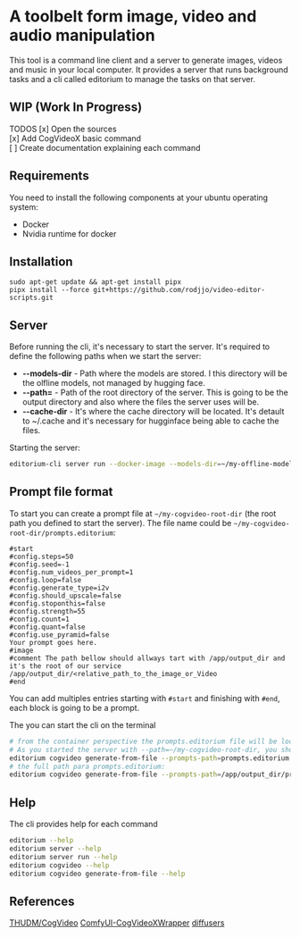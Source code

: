 # A toolbelt form image, video and audio manipulation

This tool is a command line client and a server to generate images, videos and music in your local computer.
It provides a server that runs background tasks and a cli called editorium to manage the tasks on that server.


## WIP (Work In Progress)

TODOS
[x] Open the sources  
[x] Add CogVideoX basic command  
[ ] Create documentation explaining each command  

## Requirements

You need to install the following components at your ubuntu operating system:

* Docker
* Nvidia runtime for docker

## Installation

```
sudo apt-get update && apt-get install pipx
pipx install --force git+https://github.com/rodjjo/video-editor-scripts.git
```

## Server

Before running the cli, it's necessary to start the server.
It's required to define the following paths when we start the server:

* **--models-dir** - Path where the models are stored. I this directory will be the olfline models, not managed by hugging face.
* **--path=** - Path of the root directory of the server. This is going to be the output directory and also where the files the server uses will be.
* **--cache-dir** - It's where the cache directory will be located. It's detault to ~/.cache and it's necessary for hugginface being able to cache the files.

Starting the server:
```bash
editorium-cli server run --docker-image --models-dir=~/my-offline-models --path=~/my-cogvideo-root-dir
```

## Prompt file format

To start you can create a prompt file at `~/my-cogvideo-root-dir` (the root path you defined to start the server).
The file name could be `~/my-cogvideo-root-dir/prompts.editorium`:
```text
#start
#config.steps=50
#config.seed=-1
#config.num_videos_per_prompt=1
#config.loop=false
#config.generate_type=i2v
#config.should_upscale=false
#config.stoponthis=false
#config.strength=55
#config.count=1
#config.quant=false
#config.use_pyramid=false
Your prompt goes here.
#image
#comment The path bellow should allways tart with /app/output_dir and it's the root of our service 
/app/output_dir/<relative_path_to_the_image_or_Video
#end
```
You can add multiples entries starting with `#start` and finishing with `#end`, each block is going to be a prompt.


The you can start the cli on the terminal

```bash
# from the container perspective the prompts.editorium file will be located in /app/output_dir/ inside the container
# As you started the server with --path=~/my-cogvideo-root-dir, you should save prompts.editorium there.
editorium cogvideo generate-from-file --prompts-path=prompts.editorium
# the full path para prompts.editorium:
editorium cogvideo generate-from-file --prompts-path=/app/output_dir/prompts.editorium
```

## Help

The cli provides help for each command
```bash
editorium --help
editorium server --help
editorium server run --help
editorium cogvideo --help
editorium cogvideo generate-from-file --help
```


## References

[THUDM/CogVideo](https://github.com/THUDM/CogVideo)
[ComfyUI-CogVideoXWrapper](https://github.com/kijai/ComfyUI-CogVideoXWrapper)
[diffusers](https://github.com/huggingface/diffusers/)
